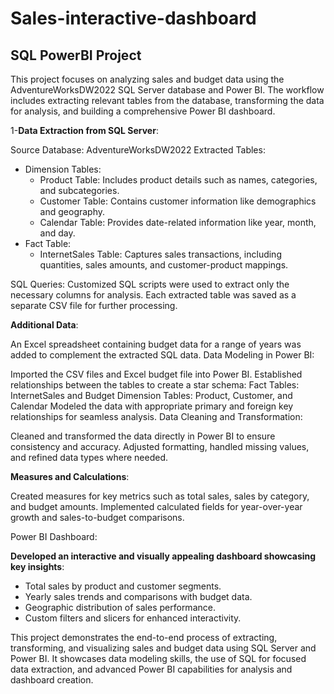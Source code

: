 # Sales-interactive-dashboard
## SQL PowerBI Project

This project focuses on analyzing sales and budget data using the AdventureWorksDW2022 SQL Server database and Power BI. The workflow includes extracting relevant tables from the database, transforming the data for analysis, and building a comprehensive Power BI dashboard. 

1-**Data Extraction from SQL Server**:

Source Database: AdventureWorksDW2022
 Extracted Tables:
- Dimension Tables:
  - Product Table: Includes product details such as names, categories, and subcategories.
  - Customer Table: Contains customer information like demographics and geography.
  - Calendar Table: Provides date-related information like year, month, and day.
- Fact Table:
  - InternetSales Table: Captures sales transactions, including quantities, sales amounts, and customer-product mappings.
  
 SQL Queries: Customized SQL scripts were used to extract only the necessary columns for analysis. Each extracted table was saved as a separate CSV file for further processing.

**Additional Data**:

An Excel spreadsheet containing budget data for a range of years was added to complement the extracted SQL data.
Data Modeling in Power BI:

Imported the CSV files and Excel budget file into Power BI.
Established relationships between the tables to create a star schema:
Fact Tables: InternetSales and Budget
Dimension Tables: Product, Customer, and Calendar
Modeled the data with appropriate primary and foreign key relationships for seamless analysis.
Data Cleaning and Transformation:

Cleaned and transformed the data directly in Power BI to ensure consistency and accuracy.
Adjusted formatting, handled missing values, and refined data types where needed.

**Measures and Calculations**:

Created measures for key metrics such as total sales, sales by category, and budget amounts.
Implemented calculated fields for year-over-year growth and sales-to-budget comparisons.

Power BI Dashboard:

**Developed an interactive and visually appealing dashboard showcasing key insights**:
- Total sales by product and customer segments.
- Yearly sales trends and comparisons with budget data.
- Geographic distribution of sales performance.
- Custom filters and slicers for enhanced interactivity.
  
This project demonstrates the end-to-end process of extracting, transforming, and visualizing sales and budget data using SQL Server and Power BI. It showcases data modeling skills, the use of SQL for focused data extraction, and advanced Power BI capabilities for analysis and dashboard creation.
